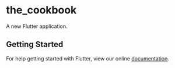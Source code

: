 # the_cookbook

A new Flutter application.

## Getting Started

For help getting started with Flutter, view our online
[documentation](https://flutter.io/).
